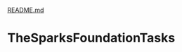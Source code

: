 [README.md](https://github.com/Sakshidubey1997/TheSparksFoundationTasks/files/7192645/README.md)
# TheSparksFoundationTasks
